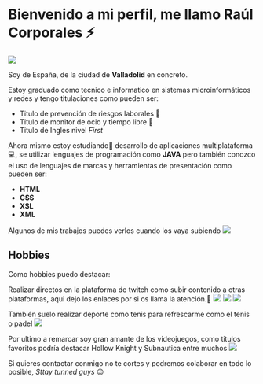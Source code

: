 # Bienvenido a mi perfil, me llamo Raúl Corporales :zap:
![](https://github.com/RaulCorp/Imagen-GIF/blob/main/Metroidvania_Interior.gif)

Soy de España, de la ciudad de **Valladolid** en concreto. 

Estoy graduado como tecnico e informatico en sistemas microinformáticos y redes y tengo titulaciones como pueden ser:

* Titulo de prevención de riesgos laborales :syringe:
* Titulo de monitor de ocio y tiempo libre :basketball:
* Titulo de Ingles nivel _First_

Ahora mismo estoy estudiando:school_satchel: desarrollo de aplicaciones multiplataforma :computer:, se utilizar lenguajes de programación como **JAVA** pero también conozco el uso de lenguajes de marcas y herramientas de presentación como pueden ser:
* **HTML**
* **CSS**
* **XSL**
* **XML**

Algunos de mis trabajos puedes verlos cuando los vaya subiendo [![](https://img.shields.io/badge/GitHub-100000?style=for-the-badge&logo=github&logoColor=white)](https://github.com/RaulCorp)

## Hobbies

Como hobbies puedo destacar:

Realizar directos en la plataforma de twitch como subir contenido a otras plataformas, aqui dejo los enlaces por si os llama la atención.:space_invader:
[![](https://img.shields.io/badge/Twitch-9146FF?style=for-the-badge&logo=twitch&logoColor=white)](https://www.twitch.tv/fargex12)
[![](https://img.shields.io/badge/YouTube-FF0000?style=for-the-badge&logo=youtube&logoColor=white)](https://www.youtube.com/channel/UCwLT88EEDeSeQpwBgv3iTwA)
[![](https://img.shields.io/badge/Gmail-D14836?style=for-the-badge&logo=gmail&logoColor=white)](raul.cordia@sanviatorvalladolid.com)

También suelo realizar deporte como tenis para refrescarme como el tenis o padel
![](https://as01.epimg.net/tenis/imagenes/2022/05/10/masters_1000/1652209396_052660_1652209554_marcador_normal_recorte1.jpg)  

Por ultimo a remarcar soy gran amante de los videojuegos, como titulos favoritos podría destacar Hollow Knight y Subnautica entre muchos
![](https://cdn1.epicgames.com/epic/offer/subnautica_Primary_Promo-2560x1456-2560x1456-54f6400297744b829169a9bc66167418-2560x1456-f12365336e938496e789e1203f8af48a.jpg?h=270&resize=1&w=480) 

Si quieres contactar conmigo no te cortes y podremos colaborar en todo lo posible, _Sttay tunned guys_ :wink:

